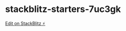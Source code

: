 # stackblitz-starters-7uc3gk

[Edit on StackBlitz ⚡️](https://stackblitz.com/edit/stackblitz-starters-7uc3gk)